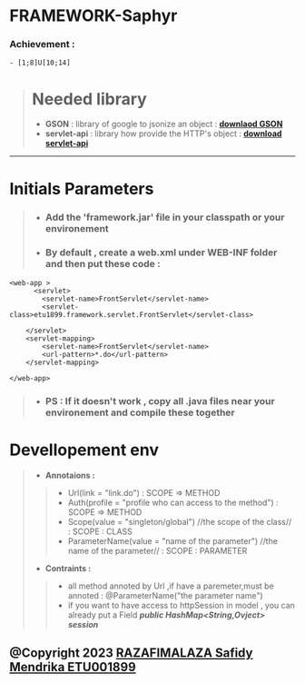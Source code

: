 # FRAMEWORK-Saphyr
### Achievement : 
    - [1;8]U[10;14]
> # Needed library 
> - **GSON** : library of google to jsonize an object :  **[downlaod GSON](https://jar-download.com/artifacts/com.google.code.gson/gson/2.8.2/source-code)**
> - **servlet-api** : library how provide the HTTP's object :  **[download servlet-api](http://www.java2s.com/Code/Jar/s/Downloadservletapijar.htm)**
---

# Initials Parameters
> - ### Add the **'framework.jar'** file in your classpath or your environement
> - ### By default , create a web.xml under WEB-INF folder and then put these code : 
```
<web-app >
      <servlet>
        <servlet-name>FrontServlet</servlet-name>
        <servlet-class>etu1899.framework.servlet.FrontServlet</servlet-class>

    </servlet>
    <servlet-mapping>
        <servlet-name>FrontServlet</servlet-name>
        <url-pattern>*.do</url-pattern>
    </servlet-mapping>

</web-app>
```
> - ### **PS  :**  If it doesn't work ,  copy all .java files near your environement and compile these together

# Devellopement env
> - **Annotaions :** 
>> - Url(link = "link.do") : SCOPE => METHOD
>> - Auth(profile = "profile who can access to the method") : SCOPE => METHOD
>> - Scope(value = "singleton/global") //the scope of the class// : SCOPE : CLASS 
>> - ParameterName(value = "name of the parameter") //the name of the parameter// : SCOPE : PARAMETER
> - **Contraints :**
>> - all method annoted by Url ,if have a paremeter,must be annoted : @ParameterName("the parameter name")
>> - if you want to have access to httpSession in model , you can already put a Field ***public HashMap<String,Ovject> session***


## @Copyright 2023 [RAZAFIMALAZA Safidy Mendrika ETU001899 ](https://github.com/SafidyMendrika) 

